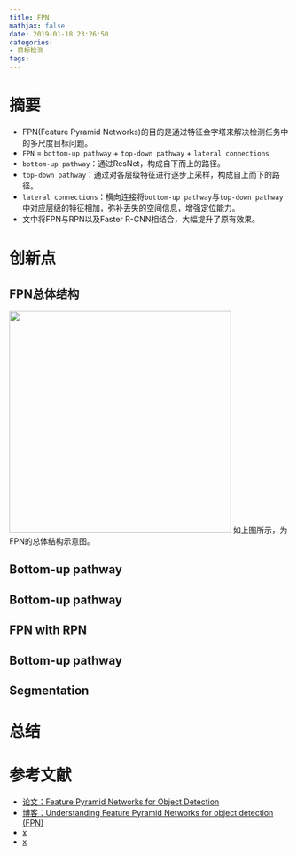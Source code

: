 ```yaml
---
title: FPN
mathjax: false
date: 2019-01-18 23:26:50
categories: 
- 目标检测
tags:
---
```


# 摘要

- FPN(Feature Pyramid Networks)的目的是通过特征金字塔来解决检测任务中的多尺度目标问题。
- `FPN` = `bottom-up pathway` + `top-down pathway` + `lateral connections `
 - `bottom-up pathway`：通过ResNet，构成自下而上的路径。
 - `top-down pathway`：通过对各层级特征进行逐步上采样，构成自上而下的路径。
 - `lateral connections`：横向连接将`bottom-up pathway`与`top-down pathway`中对应层级的特征相加，弥补丢失的空间信息，增强定位能力。
- 文中将FPN与RPN以及Faster R-CNN相结合，大幅提升了原有效果。

<!-- more -->

# 创新点
## FPN总体结构

<img src="/images/FPN/1.png"  width = "400" height = "400"/>
如上图所示，为FPN的总体结构示意图。

## Bottom-up pathway

## Bottom-up pathway

## FPN with RPN

## Bottom-up pathway

## Segmentation

# 总结


# 参考文献

- [论文：Feature Pyramid Networks for Object Detection](https://arxiv.org/pdf/1612.03144.pdf)
- [博客：Understanding Feature Pyramid Networks for object detection (FPN)](https://medium.com/@jonathan_hui/understanding-feature-pyramid-networks-for-object-detection-fpn-45b227b9106c)
- [x](https://www.jiqizhixin.com/articles/2017-07-25-2)
- [x](https://blog.csdn.net/u014380165/article/details/72890275)
 


